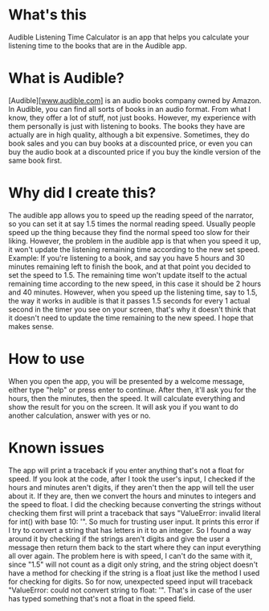 # What's this
Audible Listening Time Calculator is an app that helps you calculate your listening time to the books that are in the Audible app.
# What is Audible?
[Audible][www.audible.com] is an audio books company owned by Amazon. In Audible, you can find all sorts of books in an audio format.
From what I know, they offer a lot of stuff, not just books. However, my experience with them personally is just with listening to books.
The books they have are actually are in high quality, although a bit expensive. Sometimes, they do book sales and you can buy books at a discounted price, or even you can buy the audio book at a discounted price if you buy the kindle version of the same book first.
# Why did I create this?
The audible app allows you to speed up the reading speed of the narrator, so you can set it at say 1.5 times the normal reading speed.
Usually people speed up the thing because they find the normal speed too slow for their liking.
However, the problem in the audible app is that when you speed it up, it won't update the listening remaining time according to the new set speed.
Example:
If you're listening to a book, and say you have 5 hours and 30 minutes remaining left to finish the book, and at that point you decided to set the speed to 1.5.
The remaining time won't update itself to the actual remaining time according to the new speed, in this case it should be 2 hours and 40 minutes.
However, when you speed up the listening time, say to 1.5, the way it works in audible is that it passes 1.5 seconds for every 1 actual second in the timer you see on your screen, that's why it doesn't think that it doesn't need to update the time remaining to the new speed.
I hope that makes sense.
# How to use
When you open the app, you will be presented by a welcome message, either type "help" or press enter to continue.
After then, it'll ask you for the hours, then the minutes, then the speed.
It will calculate everything and show the result for you on the screen.
It will ask you if you want to do another calculation, answer with yes or no.
# Known issues
The app will print a traceback if you enter anything that's not a float for speed.
If you look at the code, after I took the user's input, I checked if the hours and minutes aren't digits, if they aren't then the app will tell the user about it.
If they are, then we convert the hours and minutes to integers and the speed to float.
I did the checking because converting the strings without checking them first will print a traceback that says "ValueError: invalid literal for int() with base 10: '". So much for trusting user input.
It prints this error if I try to convert a string that has letters in it to an integer. So I found a way around it by checking if the strings aren't digits and give the user a message then return them back to the start where they can input everything all over again.
The problem here is with speed, I can't do the same with it, since "1.5" will not count as a digit only string, and the string object doesn't have a method for checking if the string is a float just like the method I used for checking for digits.
So for now, unexpected speed input will traceback "ValueError: could not convert string to float: '".
That's in case of the user has typed something that's not a float in the speed field.